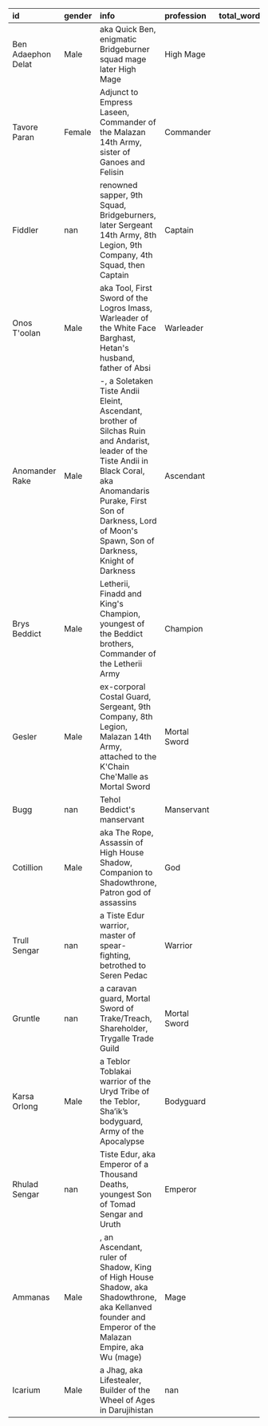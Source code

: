 | id                 | gender   | info                                                                                                                                                                                                                                    | profession   |   total_words_count |   books_appearance |   first_book_appearance |   last_book_appearance | affiliation_first      | race_first   |    degree |   closeness |   betweenness |   eigenvector |   pagerank |   core_number |   k_clique_percolation |   louvain_community |   asyn_lpa_community |
|:-------------------|:---------|:----------------------------------------------------------------------------------------------------------------------------------------------------------------------------------------------------------------------------------------|:-------------|--------------------:|-------------------:|------------------------:|-----------------------:|:-----------------------|:-------------|----------:|------------:|--------------:|--------------:|-----------:|--------------:|-----------------------:|--------------------:|---------------------:|
| Ben Adaephon Delat | Male     | aka Quick Ben, enigmatic Bridgeburner squad mage later High Mage                                                                                                                                                                        | High Mage    |               31253 |                  6 |                       1 |                     10 | Malazan Empire         | Human        | 0.137662  |    0.445799 |     0.107166  |     0.210665  | 0.0105899  |            15 |                     14 |                   1 |                    0 |
| Tavore Paran       | Female   | Adjunct to Empress Laseen, Commander of the Malazan 14th Army, sister of Ganoes and Felisin                                                                                                                                             | Commander    |                2145 |                  2 |                       6 |                     10 | Malazan Empire         | Human        | 0.142857  |    0.429545 |     0.094029  |     0.217211  | 0.0111748  |            15 |                     13 |                   6 |                    1 |
| Fiddler            | nan      | renowned sapper, 9th Squad, Bridgeburners, later Sergeant 14th Army, 8th Legion, 9th Company, 4th Squad, then Captain                                                                                                                   | Captain      |              103197 |                  6 |                       2 |                     10 | Malazan Empire         | Human        | 0.12987   |    0.421496 |     0.0686403 |     0.224605  | 0.00921249 |            15 |                      1 |                   7 |                    0 |
| Onos T'oolan       | Male     | aka Tool, First Sword of the Logros Imass, Warleader of the White Face Barghast, Hetan's husband, father of Absi                                                                                                                        | Warleader    |               14398 |                  3 |                       3 |                     10 | Malazan Empire         | T'lan Imass  | 0.0558442 |    0.389226 |     0.058899  |     0.0660044 | 0.00584408 |            14 |                     11 |                   5 |                    3 |
| Anomander Rake     | Male     | -, a Soletaken Tiste Andii Eleint, Ascendant, brother of Silchas Ruin and Andarist, leader of the Tiste Andii in Black Coral, aka Anomandaris Purake, First Son of Darkness,  Lord of Moon's Spawn, Son of Darkness, Knight of Darkness | Ascendant    |                4076 |                  3 |                       1 |                      8 | nan                    | Tiste Andii  | 0.0831169 |    0.397778 |     0.0520967 |     0.0977678 | 0.00758383 |            14 |                     10 |                   1 |                    2 |
| Brys Beddict       | Male     | Letherii, Finadd and King's Champion, youngest of the Beddict brothers, Commander of the Letherii Army                                                                                                                                  | Champion     |               58943 |                  4 |                       5 |                     10 | Kingdom of Lether      | Human        | 0.074026  |    0.383198 |     0.0469647 |     0.0788487 | 0.00696695 |            13 |                     16 |                   8 |                   15 |
| Gesler             | Male     | ex-corporal Costal Guard, Sergeant, 9th Company, 8th Legion, Malazan 14th Army, attached to the K'Chain Che'Malle as Mortal Sword                                                                                                       | Mortal Sword |               18783 |                  5 |                       4 |                     10 | Malazan Empire         | Human        | 0.102597  |    0.404058 |     0.0459056 |     0.178655  | 0.00723979 |            15 |                     17 |                   7 |                    0 |
| Bugg               | nan      | Tehol Beddict's manservant                                                                                                                                                                                                              | Manservant   |               22520 |                  4 |                       5 |                     10 | nan                    | nan          | 0.0597403 |    0.391072 |     0.0456339 |     0.0653895 | 0.00552768 |            13 |                     16 |                   8 |                   15 |
| Cotillion          | Male     | aka The Rope, Assassin of High House Shadow, Companion to Shadowthrone, Patron god of assassins                                                                                                                                         | God          |               14951 |                  5 |                       4 |                     10 | nan                    | Human        | 0.0662338 |    0.402306 |     0.0451787 |     0.0935866 | 0.00598369 |            14 |                     10 |                   9 |                    0 |
| Trull Sengar       | nan      | a Tiste Edur warrior, master of spear-fighting, betrothed to Seren Pedac                                                                                                                                                                | Warrior      |               73101 |                  4 |                       4 |                      7 | nan                    | Tiste Edur   | 0.0701299 |    0.368914 |     0.0449158 |     0.040935  | 0.0067595  |            11 |                     15 |                   9 |                   16 |
| Gruntle            | nan      | a caravan guard, Mortal Sword of Trake/Treach, Shareholder, Trygalle Trade Guild                                                                                                                                                        | Mortal Sword |               53110 |                  3 |                       3 |                     10 | Trygalle Trade Guild   | Human        | 0.0688312 |    0.371127 |     0.0428485 |     0.0623925 | 0.00635134 |            14 |                     11 |                   5 |                   26 |
| Karsa Orlong       | Male     | a Teblor Toblakai warrior of the Uryd Tribe of the Teblor, Sha’ik’s bodyguard, Army of the Apocalypse                                                                                                                                   | Bodyguard    |              106663 |                  5 |                       4 |                     10 | Army of the Apocalypse | Teblor       | 0.0415584 |    0.357541 |     0.0421588 |     0.039982  | 0.00451436 |            12 |                      1 |                   3 |                   28 |
| Rhulad Sengar      | nan      | Tiste Edur, aka Emperor of a Thousand Deaths, youngest Son of Tomad Sengar and Uruth                                                                                                                                                    | Emperor      |                2592 |                  2 |                       5 |                      7 | nan                    | Tiste Edur   | 0.074026  |    0.376206 |     0.0419372 |     0.0499649 | 0.00681204 |            11 |                      2 |                   8 |                   16 |
| Ammanas            | Male     | , an Ascendant, ruler of Shadow, King of High House Shadow, aka Shadowthrone, aka Kellanved founder and Emperor of the Malazan Empire, aka Wu (mage)                                                                                    | Mage         |                2457 |                  3 |                       4 |                     10 | nan                    | Human        | 0.0753247 |    0.416763 |     0.035159  |     0.129632  | 0.00605959 |            14 |                      1 |                   1 |                    0 |
| Icarium            | Male     | a Jhag, aka Lifestealer, Builder of the Wheel of Ages in Darujihistan                                                                                                                                                                   | nan          |               13267 |                  3 |                       6 |                      9 | nan                    | Jhag         | 0.0506494 |    0.395447 |     0.0333549 |     0.05928   | 0.00471482 |            12 |                      1 |                   8 |                   10 |

